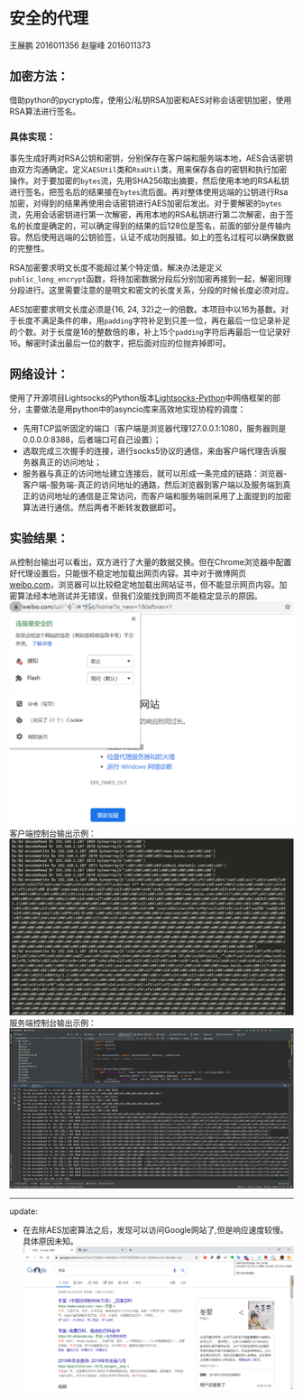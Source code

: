 # 安全的代理

王展鹏 2016011356
赵鋆峰 2016011373

## 加密方法：
借助python的pycrypto库，使用公/私钥RSA加密和AES对称会话密钥加密，使用RSA算法进行签名。

### 具体实现：
事先生成好两对RSA公钥和密钥，分别保存在客户端和服务端本地，AES会话密钥由双方沟通确定。定义`AESUtil`类和`RsaUtil`类，用来保存各自的密钥和执行加密操作。对于要加密的`bytes`流，先用SHA256取出摘要，然后使用本地的RSA私钥进行签名，把签名后的结果接在`bytes`流后面。再对整体使用远端的公钥进行Rsa加密，对得到的结果再使用会话密钥进行AES加密后发出。对于要解密的`bytes`流，先用会话密钥进行第一次解密，再用本地的RSA私钥进行第二次解密，由于签名的长度是确定的，可以确定得到的结果的后128位是签名，前面的部分是传输内容。然后使用远端的公钥验签，认证不成功则报错。如上的签名过程可以确保数据的完整性。

RSA加密要求明文长度不能超过某个特定值，解决办法是定义`public_long_encrypt`函数，将待加密数据分段后分别加密再接到一起，解密同理分段进行。这里需要注意的是明文和密文的长度关系，分段的时候长度必须对应。

AES加密要求明文长度必须是{16, 24, 32}之一的倍数。本项目中以16为基数。对于长度不满足条件的串，用`padding`字符补足到只差一位，再在最后一位记录补足的个数。对于长度是16的整数倍的串，补上15个`padding`字符后再最后一位记录好16。解密时读出最后一位的数字，把后面对应的位抛弃掉即可。

## 网络设计：
使用了开源项目Lightsocks的Python版本[Lightsocks-Python](https://github.com/linw1995/lightsocks-python)中网络框架的部分，主要做法是用python中的asyncio库来高效地实现协程的调度：

* 先用TCP监听固定的端口（客户端是浏览器代理127.0.0.1:1080，服务器则是0.0.0.0:8388，后者端口可自己设置）；
* 选取完成三次握手的连接，进行socks5协议的通信，来由客户端代理告诉服务器真正的访问地址；
* 服务器与真正的访问地址建立连接后，就可以形成一条完成的链路：浏览器-客户端-服务端-真正的访问地址的通路，然后浏览器到客户端以及服务端到真正的访问地址的通信是正常访问，而客户端和服务端则采用了上面提到的加密算法进行通信。然后两者不断转发数据即可。

## 实验结果：
从控制台输出可以看出，双方进行了大量的数据交换。但在Chrome浏览器中配置好代理设置后，只能很不稳定地加载出网页内容。其中对于微博网页[weibo.com](weibo.com)，浏览器可以比较稳定地加载出网站证书，但不能显示网页内容。加密算法经本地测试并无错误，但我们没能找到网页不能稳定显示的原因。
![](证书.png)
客户端控制台输出示例：
![](bytes.png)
服务端控制台输出示例：
![](server.jpg)

---

update:

* 在去除AES加密算法之后，发现可以访问Google网站了,但是响应速度较慢。具体原因未知。
![](google.png)